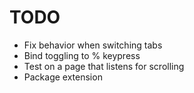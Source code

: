 TODO
====

- Fix behavior when switching tabs
- Bind toggling to % keypress
- Test on a page that listens for scrolling
- Package extension
